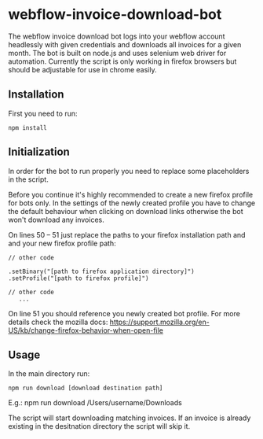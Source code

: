 # webflow-invoice-download-bot

The webflow invoice download bot logs into your webflow account headlessly with given credentials and downloads all invoices for a given month.
The bot is built on node.js and uses selenium web driver for automation. 
Currently the script is only working in firefox browsers but should be adjustable for use in chrome easily. 

## Installation

First you need to run:
```
npm install
```

## Initialization
In order for the bot to run properly you need to replace some placeholders in the script.

Before you continue it's highly recommended to create a new firefox profile for bots only. 
In the settings of the newly created profile you have to change the default behaviour when clicking on download links otherwise the bot won't download any invoices.

On lines 50 – 51 just replace the paths to your firefox installation path and and your new firefox profile path:
```
// other code

.setBinary("[path to firefox application directory]")
.setProfile("[path to firefox profile]")

// other code
   ...
```
On line 51 you should reference you newly created bot profile.
For more details check the mozilla docs: https://support.mozilla.org/en-US/kb/change-firefox-behavior-when-open-file

## Usage
In the main directory run:
```
npm run download [download destination path]
```
E.g.: npm run download /Users/username/Downloads

The script will start downloading matching invoices.
If an invoice is already existing in the desitnation directory the script will skip it.

